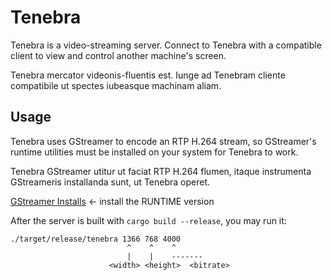 # Tenebra

Tenebra is a video-streaming server. Connect to Tenebra with a compatible client to view and control another machine's screen.

Tenebra mercator videonis-fluentis est. Iunge ad Tenebram cliente compatibile ut spectes iubeasque machinam aliam.

## Usage

Tenebra uses GStreamer to encode an RTP H.264 stream, so GStreamer's runtime utilities must be installed on your system for Tenebra to work.

Tenebra GStreamer utitur ut faciat RTP H.264 flumen, itaque instrumenta GStreameris installanda sunt, ut Tenebra operet.

[GStreamer Installs](https://gstreamer.freedesktop.org/download/) <- install the RUNTIME version

After the server is built with `cargo build --release`, you may run it:
```
./target/release/tenebra 1366 768 4000
                          ^    ^    ^
                          |    |    -------
                      <width> <height>  <bitrate>
```
